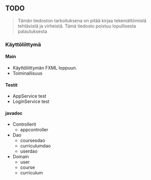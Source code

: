 ## TODO
> Tämän tiedoston tarkoituksena on pitää kirjaa tekemättömistä tehtävistä ja virheistä.
> Tämä tiedosto poistuu lopullisesta palautuksesta

### Käyttöliittymä
 
#### Main
 - Käyttöliittymän FXML loppuun. 
 - Toiminallisuus

#### Testit
 - AppService test
 - LoginService test

#### javadoc
 - Controllerit
     + appcontroller
  - Dao
     + coursesdao
     + curriculumdao
     + userdao
   - Domain
     + user
     + course
     + curriculum



